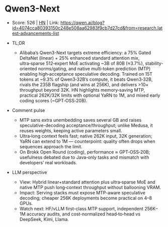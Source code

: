 # Qwen3-Next

- Score: 526 | [HN](https://news.ycombinator.com/item?id=45219228) | Link: https://qwen.ai/blog?id=4074cca80393150c248e508aa62983f9cb7d27cd&from=research.latest-advancements-list

- TL;DR
  - Alibaba’s Qwen3-Next targets extreme efficiency: a 75% Gated DeltaNet (linear) + 25% enhanced standard attention mix, ultra‑sparse 512‑expert MoE activating ~3B of 80B (≈3.7%), stability-oriented norms/gating, and native multi‑token prediction (MTP) enabling high‑acceptance speculative decoding. Trained on 15T tokens at ~9.3% of Qwen3‑32B’s compute, it beats Qwen3‑32B, rivals the 235B flagship (and wins at 256K), and delivers >10× throughput beyond 32K. HN highlights memory‑saving MTP, practical 262K/32K limits with optional YaRN to 1M, and mixed early coding scores (~GPT‑OSS‑20B).

- Comment pulse
  - MTP sans extra unembedding saves several GB and raises speculative-decoding acceptance/throughput; unlike Medusa, it reuses weights, keeping active parameters small.
  - Ultra‑long context feels fast; native 262K input, 32K generation; YaRN can extend to 1M — counterpoint: quality often drops when sequences approach the limit.
  - On Brokk Open Round (coding), performance ≈ GPT‑OSS‑20B; usefulness debated due to Java‑only tasks and mismatch with developers’ real workloads.

- LLM perspective
  - View: Hybrid linear+standard attention plus ultra‑sparse MoE and native MTP push long‑context throughput without ballooning VRAM.
  - Impact: Serving stacks must expose MTP-aware speculative decoding; cheaper 256K deployments become practical on 4–8 GPUs.
  - Watch next: HF/vLLM first-class MTP support, independent 256K–1M accuracy audits, and cost-normalized head‑to‑head vs DeepSeek, Kimi, Llama.
